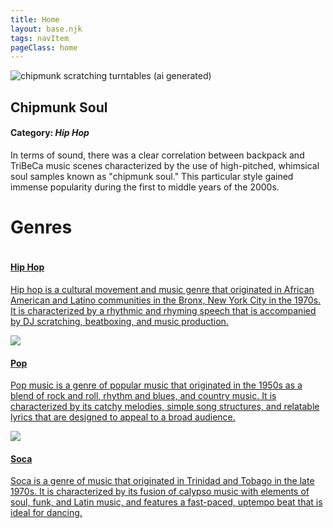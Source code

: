 ```yaml
---
title: Home
layout: base.njk
tags: navItem
pageClass: home
---
```

<section class="spotlight">
<img id="chip" src="..." alt="chipmunk scratching turntables (ai generated)">
<div>
<h2>Chipmunk Soul</h2>
<h4>Category: <i>Hip Hop</i></h4>
<p>In terms of sound, there was a clear correlation between backpack and TriBeCa music scenes characterized by the use of high-pitched, whimsical soul samples known as "chipmunk soul." 
This particular style gained immense popularity during the first to middle years of the 2000s.</p>
</div>
</section>

<h1>Genres</h1>
<section class="main">
<div class="genre">
    <a href="/hiphop">
<img src="..." alt="">
<div>
<h4>Hip Hop</h4>
<p>Hip hop is a cultural movement and music genre that originated in African American and Latino communities in the Bronx, New York City in the 1970s. 
It is characterized by a rhythmic and rhyming speech that is accompanied by DJ scratching, beatboxing, and music production.
</p>
</div>
    </a>
</div>

<div class="genre">
    <a href="/pop">
<img src="...">
<div>
<h4>Pop</h4>
<p>Pop music is a genre of popular music that originated in the 1950s as a blend of rock and roll, rhythm and blues, and country music.
It is characterized by its catchy melodies, simple song structures, and relatable lyrics that are designed to appeal to a broad audience.
</p>
</div> </a>
</div>

<div class="genre">
    <a href="/soca-music">
<img src="...">
<div>
<h4>Soca</h4>
<p>Soca is a genre of music that originated in Trinidad and Tobago in the late 1970s. 
It is characterized by its fusion of calypso music with elements of soul, funk, and Latin music, and features a fast-paced, uptempo beat that is ideal for dancing.
</div>
</a>
</div>
</section>
<p><!-- about us paragraph here--></p>

